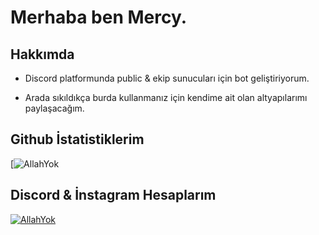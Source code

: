
# Merhaba ben Mercy.

## Hakkımda
- Discord platformunda public & ekip sunucuları için bot geliştiriyorum.

- Arada sıkıldıkça burda kullanmanız için kendime ait olan altyapılarımı paylaşacağım.

## Github İstatistiklerim
[![AllahYok](https://github-readme-stats.vercel.app/api?username=mercyxrd&show_icons=true&count_private=true&theme=react&hide_border=true&bg_color=0D1117)

## Discord & İnstagram Hesaplarım

[![AllahYok](https://lanyard-profile-readme.vercel.app/api/411621794131476480)](https://discord.com/users/411621794131476480)
